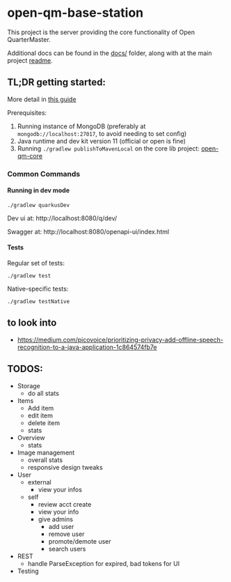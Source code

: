 # open-qm-base-station

This project is the server providing the core functionality of Open QuarterMaster.

Additional docs can be found in the [docs/](docs/README.md) folder, along with at the main project [readme](../../README.md). 

## TL;DR getting started:

More detail in [this guide](docs/Development%20Getting%20Started.md)

Prerequisites:

 1. Running instance of MongoDB (preferably at `mongodb://localhost:27017`, to avoid needing to set config)
 2. Java runtime and dev kit version 11 (official or open is fine)
 3. Running `./gradlew publishToMavenLocal` on the core lib project: [open-qm-core](../libs/open-qm-core)

### Common Commands

#### Running in dev mode

```shell script
./gradlew quarkusDev
```

Dev ui at: http://localhost:8080/q/dev/

Swagger at: http://localhost:8080/openapi-ui/index.html

#### Tests

Regular set of tests:

```shell script
./gradlew test
```

Native-specific tests:

```shell script
./gradlew testNative
```


## to look into

- https://medium.com/picovoice/prioritizing-privacy-add-offline-speech-recognition-to-a-java-application-1c864574fb7e

## TODOS:

- Storage
  - do all stats
- Items
  - Add item
  - edit item
  - delete item
  - stats
- Overview
  - stats
- Image management
  - overall stats
  - responsive design tweaks
- User
  - external
    - view your infos
  - self
    - review acct create
    - view your info
    - give admins
      - add user
      - remove user
      - promote/demote user
      - search users
- REST
  - handle ParseException for expired, bad tokens for UI
- Testing